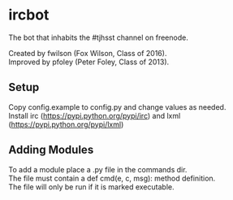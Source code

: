 ircbot
======

The bot that inhabits the #tjhsst channel on freenode.

Created by fwilson (Fox Wilson, Class of 2016).  
Improved by pfoley (Peter Foley, Class of 2013).

Setup
-----
Copy config.example to config.py and change values as needed.  
Install irc (https://pypi.python.org/pypi/irc) and lxml (https://pypi.python.org/pypi/lxml)

Adding Modules
--------------
To add a module place a <mod>.py file in the commands dir.  
The file must contain a def cmd(e, c, msg): method definition.  
The file will only be run if it is marked executable.
